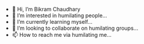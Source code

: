 - 👋 Hi, I’m Bikram Chaudhary
- 👀 I’m interested in humilating people...
- 🌱 I’m currently learning myself...
- 💞️ I’m looking to collaborate on humilating groups...
- 📫 How to reach me via humilating me...

<!---
bikram1825/bikram1825 is a ✨ special ✨ repository because its `README.md` (this file) appears on your GitHub profile.
You can click the Preview link to take a look at your changes.
--->
